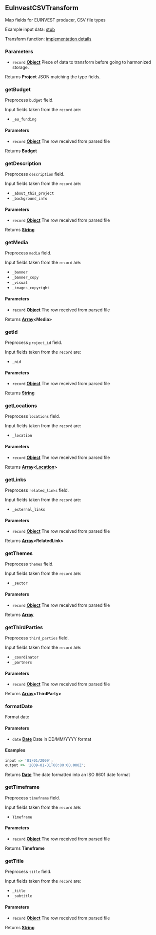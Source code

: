 <!-- Generated by documentation.js. Update this documentation by updating the source code. -->

## EuInvestCSVTransform

Map fields for EUINVEST producer, CSV file types

Example input data: [stub][1]

Transform function: [implementation details][2]

### Parameters

- `record` **[Object][3]** Piece of data to transform before going to harmonized storage.

Returns **Project** JSON matching the type fields.

### getBudget

Preprocess `budget` field.

Input fields taken from the `record` are:

- `_eu_funding`

#### Parameters

- `record` **[Object][3]** The row received from parsed file

Returns **Budget**

### getDescription

Preprocess `description` field.

Input fields taken from the `record` are:

- `_about_this_project`
- `_background_info`

#### Parameters

- `record` **[Object][3]** The row received from parsed file

Returns **[String][4]**

### getMedia

Preprocess `media` field.

Input fields taken from the `record` are:

- `_banner`
- `_banner_copy`
- `_visual`
- `_images_copyright`

#### Parameters

- `record` **[Object][3]** The row received from parsed file

Returns **[Array][5]&lt;Media>**

### getId

Preprocess `project_id` field.

Input fields taken from the `record` are:

- `_nid`

#### Parameters

- `record` **[Object][3]** The row received from parsed file

Returns **[String][4]**

### getLocations

Preprocess `locations` field.

Input fields taken from the `record` are:

- `_location`

#### Parameters

- `record` **[Object][3]** The row received from parsed file

Returns **[Array][5]&lt;[Location][6]>**

### getLinks

Preprocess `related_links` field.

Input fields taken from the `record` are:

- `_external_links`

#### Parameters

- `record` **[Object][3]** The row received from parsed file

Returns **[Array][5]&lt;RelatedLink>**

### getThemes

Preprocess `themes` field.

Input fields taken from the `record` are:

- `_sector`

#### Parameters

- `record` **[Object][3]** The row received from parsed file

Returns **[Array][5]**

### getThirdParties

Preprocess `third_parties` field.

Input fields taken from the `record` are:

- `_coordinator`
- `_partners`

#### Parameters

- `record` **[Object][3]** The row received from parsed file

Returns **[Array][5]&lt;ThirdParty>**

### formatDate

Format date

#### Parameters

- `date` **[Date][7]** Date in DD/MM/YYYY format

#### Examples

```javascript
input => '01/01/2009';
output => '2009-01-01T00:00:00.000Z';
```

Returns **[Date][7]** The date formatted into an ISO 8601 date format

### getTimeframe

Preprocess `timeframe` field.

Input fields taken from the `record` are:

- `Timeframe`

#### Parameters

- `record` **[Object][3]** The row received from parsed file

Returns **Timeframe**

### getTitle

Preprocess `title` field.

Input fields taken from the `record` are:

- `_title`
- `_subtitle`

#### Parameters

- `record` **[Object][3]** The row received from parsed file

Returns **[String][4]**

[1]: https://github.com/ec-europa/eubfr-data-lake/blob/master/services/ingestion/etl/euinvest/csv/test/stubs/record.json
[2]: https://github.com/ec-europa/eubfr-data-lake/blob/master/services/ingestion/etl/euinvest/csv/src/lib/transform.js
[3]: https://developer.mozilla.org/docs/Web/JavaScript/Reference/Global_Objects/Object
[4]: https://developer.mozilla.org/docs/Web/JavaScript/Reference/Global_Objects/String
[5]: https://developer.mozilla.org/docs/Web/JavaScript/Reference/Global_Objects/Array
[6]: https://developer.mozilla.org/docs/Web/API/Location
[7]: https://developer.mozilla.org/docs/Web/JavaScript/Reference/Global_Objects/Date
